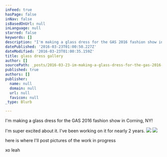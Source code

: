 ```yaml
---
inFeed: true
hasPage: false
inNav: false
isBasedOnUrl: null
inLanguage: null
starred: false
keywords: []
description: "I'm making a glass dress for the GAS 2016 fashion show in Corning, NY!"
datePublished: '2016-03-23T01:00:50.227Z'
dateModified: '2016-03-23T01:00:35.159Z'
title: glass dress gallery
author: []
sourcePath: _posts/2016-03-23-im-making-a-glass-dress-for-the-gas-2016-fashion-show-in-co.md
published: true
authors: []
publisher:
  name: null
  domain: null
  url: null
  favicon: null
_type: Blurb

---
```

I'm making a glass dress for the GAS 2016 fashion show in Corning, NY!

I'm super excited about it.  I've been working on it for nearly 2 years.
![](https://s3-us-west-2.amazonaws.com/the-grid-img/p/4fa6812f51231b70a2f886a92ce7db35756e2b6b.jpg)
![](https://the-grid-user-content.s3-us-west-2.amazonaws.com/c61a2c4b-cd4e-43cd-96a1-01be6dffb64b.jpg)

here is where I'll post pictures of the work in progress

xo leah